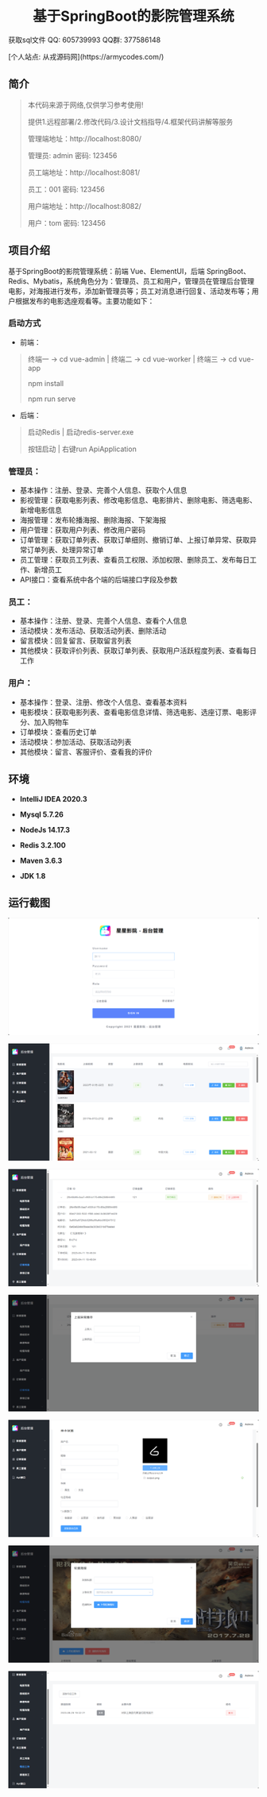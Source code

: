 <p><h1 align="center">基于SpringBoot的影院管理系统</h1></p>

<p> 获取sql文件 QQ: 605739993 QQ群: 377586148 </p>
<p> [个人站点: 从戎源码网](https://armycodes.com/)</p>

## 简介

> 本代码来源于网络,仅供学习参考使用!
>
> 提供1.远程部署/2.修改代码/3.设计文档指导/4.框架代码讲解等服务
>
> 管理端地址：http://localhost:8080/
>
> 管理员: admin 密码: 123456
>
> 员工端地址：http://localhost:8081/
> 
> 员工：001 密码: 123456
>
> 用户端地址：http://localhost:8082/
> 
> 用户：tom 密码: 123456

## 项目介绍

基于SpringBoot的影院管理系统：前端 Vue、ElementUI，后端 SpringBoot、Redis、Mybatis，系统角色分为：管理员、员工和用户，管理员在管理后台管理电影，对海报进行发布，添加新管理员等；员工对消息进行回复、活动发布等；用户根据发布的电影选座观看等。主要功能如下：

### 启动方式

- 前端：
> 终端一 -> cd vue-admin | 终端二 -> cd vue-worker | 终端三 -> cd vue-app
>
> npm install
>
> npm run serve

- 后端：
> 启动Redis | 启动redis-server.exe
> 
> 按钮启动 | 右键run ApiApplication

### 管理员：

- 基本操作：注册、登录、完善个人信息、获取个人信息
- 影视管理：获取电影列表、修改电影信息、电影排片、删除电影、筛选电影、新增电影信息
- 海报管理：发布轮播海报、删除海报、下架海报
- 用户管理：获取用户列表、修改用户密码
- 订单管理：获取订单列表、获取订单细则、撤销订单、上报订单异常、获取异常订单列表、处理异常订单
- 员工管理：获取员工列表、查看员工权限、添加权限、删除员工、发布每日工作、新增员工
- API接口：查看系统中各个端的后端接口字段及参数

### 员工：

- 基本操作：注册、登录、完善个人信息、查看个人信息
- 活动模块：发布活动、获取活动列表、删除活动
- 留言模块：回复留言、获取留言列表
- 其他模块：获取评价列表、获取订单列表、获取用户活跃程度列表、查看每日工作

### 用户：

- 基本操作：登录、注册、修改个人信息、查看基本资料
- 电影模块：获取电影列表、查看电影信息详情、筛选电影、选座订票、电影评分、加入购物车
- 订单模块：查看历史订单
- 活动模块：参加活动、获取活动列表
- 其他模块：留言、客服评价、查看我的评价

## 环境

- <b>IntelliJ IDEA 2020.3</b>

- <b>Mysql 5.7.26</b>

- <b>NodeJs 14.17.3</b>

- <b>Redis 3.2.100</b>

- <b>Maven 3.6.3</b>

- <b>JDK 1.8</b>


## 运行截图
![](screenshot/1.png)

![](screenshot/2.png)

![](screenshot/3.png)

![](screenshot/4.png)

![](screenshot/5.png)

![](screenshot/6.png)

![](screenshot/7.png)
